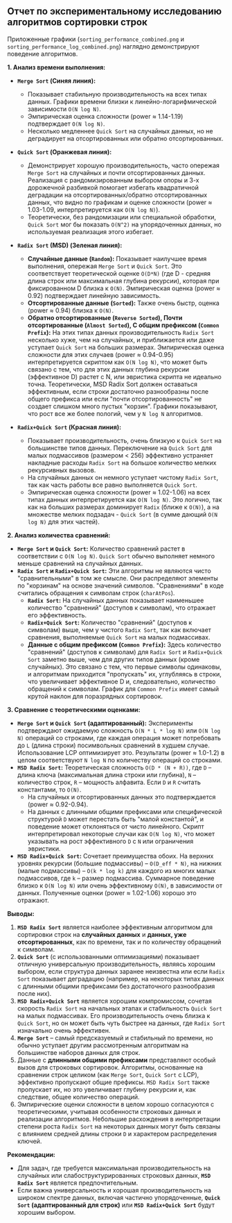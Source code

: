 ## Отчет по экспериментальному исследованию алгоритмов сортировки строк

Приложенные графики (`sorting_performance_combined.png` и `sorting_performance_log_combined.png`) наглядно демонстрируют поведение алгоритмов.

**1. Анализ времени выполнения:**

*   **`Merge Sort` (Синяя линия):**
    *   Показывает стабильную производительность на всех типах данных. Графики времени близки к линейно-логарифмической зависимости `O(N log N)`.
    *   Эмпирическая оценка сложности (power ≈ 1.14-1.19) подтверждает `O(N log N)`.
    *   Несколько медленнее `Quick Sort` на случайных данных, но не деградирует на отсортированных или обратно отсортированных.

*   **`Quick Sort` (Оранжевая линия):**
    *   Демонстрирует хорошую производительность, часто опережая `Merge Sort` на случайных и почти отсортированных данных. Реализация с рандомизированным выбором опоры и 3-х дорожечной разбивкой помогает избегать квадратичной деградации на отсортированных/обратно отсортированных данных, что видно по графикам и оценке сложности (power ≈ 1.03-1.09, интерпретируется как `O(N log N)`).
    *   Теоретически, без рандомизации или специальной обработки, `Quick Sort` мог бы показать `O(N^2)` на упорядоченных данных, но используемая реализация этого избегает.

*   **`Radix Sort` (MSD) (Зеленая линия):**
    *   **Случайные данные (`Random`):** Показывает наилучшее время выполнения, опережая `Merge Sort` и `Quick Sort`. Это соответствует теоретической оценке `O(D*N)` (где D - средняя длина строк или максимальная глубина рекурсии), которая при фиксированном D близка к `O(N)`. Эмпирическая оценка (power ≈ 0.92) подтверждает линейную зависимость.
    *   **Отсортированные данные (`Sorted`):** Также очень быстр, оценка (power ≈ 0.94) близка к `O(N)`.
    *   **Обратно отсортированные (`Reverse Sorted`), Почти отсортированные (`Almost Sorted`), С общим префиксом (`Common Prefix`):** На этих типах данных производительность `Radix Sort` несколько хуже, чем на случайных, и приближается или даже уступает `Quick Sort` на больших размерах. Эмпирическая оценка сложности для этих случаев (power ≈ 0.94-0.95) интерпретируется скриптом как `O(N log N)`, что может быть связано с тем, что для этих данных глубина рекурсии (эффективное D) растет с N, или эвристика скрипта не идеально точна. Теоретически, MSD Radix Sort должен оставаться эффективным, если строки достаточно разнообразны после общего префикса или если "почти отсортированность" не создает слишком много пустых "корзин". Графики показывают, что рост все же более пологий, чем у `N log N` алгоритмов.

*   **`Radix+Quick Sort` (Красная линия):**
    *   Показывает производительность, очень близкую к `Quick Sort` на большинстве типов данных. Переключение на `Quick Sort` для малых подмассивов (размером < 256) эффективно устраняет накладные расходы `Radix Sort` на большое количество мелких рекурсивных вызовов.
    *   На случайных данных он немного уступает чистому `Radix Sort`, так как часть работы все равно выполняется `Quick Sort`.
    *   Эмпирическая оценка сложности (power ≈ 1.02-1.06) на всех типах данных интерпретируется как `O(N log N)`. Это логично, так как на больших размерах доминирует `Radix` (ближе к `O(N)`), а на множестве мелких подзадач - `Quick Sort` (в сумме дающий `O(N log N)` для этих частей).

**2. Анализ количества сравнений:**

*   **`Merge Sort` и `Quick Sort`:** Количество сравнений растет в соответствии с `O(N log N)`. `Quick Sort` обычно выполняет немного меньше сравнений на случайных данных.
*   **`Radix Sort` и `Radix+Quick Sort`:** Эти алгоритмы не являются чисто "сравнительными" в том же смысле. Они распределяют элементы по "корзинам" на основе значений символов. "Сравнениями" в коде считались обращения к символам строк (`charAtPos`).
    *   **`Radix Sort`:** На случайных данных показывает наименьшее количество "сравнений" (доступов к символам), что отражает его эффективность.
    *   **`Radix+Quick Sort`:** Количество "сравнений" (доступов к символам) выше, чем у чистого `Radix Sort`, так как включает сравнения, выполняемые `Quick Sort` на малых подмассивах.
    *   **Данные с общим префиксом (`Common Prefix`):** Здесь количество "сравнений" (доступов к символам) для `Radix Sort` и `Radix+Quick Sort` заметно выше, чем для других типов данных (кроме случайных). Это связано с тем, что первые символы одинаковы, и алгоритмам приходится "пропускать" их, углубляясь в строки, что увеличивает эффективное D и, следовательно, количество обращений к символам. График для `Common Prefix` имеет самый крутой наклон для поразрядных сортировок.

**3. Сравнение с теоретическими оценками:**

*   **`Merge Sort` и `Quick Sort` (адаптированный):** Эксперименты подтверждают ожидаемую сложность `O(N * L * log N)` или `O(N log N)` операций со строками, где каждая операция может потребовать до `L` (длина строки) посимвольных сравнений в худшем случае. Использование LCP оптимизирует это. Результаты (power ≈ 1.0-1.2) в целом соответствуют `N log N` по количеству операций со строками.
*   **`MSD Radix Sort`:** Теоретическая сложность `O(D * (N + R))`, где `D` – длина ключа (максимальная длина строки или глубина), `N` – количество строк, `R` – мощность алфавита. Если `D` и `R` считать константами, то `O(N)`.
    *   На случайных и отсортированных данных это подтверждается (power ≈ 0.92-0.94).
    *   На данных с длинными общими префиксами или специфической структурой `D` может перестать быть "малой константой", и поведение может отклоняться от чисто линейного. Скрипт интерпретировал некоторые случаи как `O(N log N)`, что может указывать на рост эффективного `D` с `N` или ограничения эвристики.
*   **`MSD Radix+Quick Sort`:** Сочетает преимущества обоих. На верхних уровнях рекурсии (большие подмассивы) – `O(D_eff * N)`, на нижних (малые подмассивы) – `O(k * log k)` для каждого из многих малых подмассивов, где `k` – размер подмассива. Суммарное поведение близко к `O(N log N)` или очень эффективному `O(N)`, в зависимости от данных. Полученные оценки (power ≈ 1.02-1.06) хорошо это отражают.

**Выводы:**

1.  **`MSD Radix Sort`** является наиболее эффективным алгоритмом для сортировки строк на **случайных данных** и **данных, уже отсортированных**, как по времени, так и по количеству обращений к символам.
2.  **`Quick Sort`** (с использованными оптимизациями) показывает отличную универсальную производительность, являясь хорошим выбором, если структура данных заранее неизвестна или если `Radix Sort` показывает деградацию (например, на некоторых типах данных с длинными общими префиксами без достаточного разнообразия после них).
3.  **`MSD Radix+Quick Sort`** является хорошим компромиссом, сочетая скорость `Radix Sort` на начальных этапах и стабильность `Quick Sort` на малых подмассивах. Его производительность очень близка к `Quick Sort`, но он может быть чуть быстрее на данных, где `Radix Sort` изначально очень эффективен.
4.  **`Merge Sort`** – самый предсказуемый и стабильный по времени, но обычно уступает другим рассмотренным алгоритмам на большинстве наборов данных для строк.
5.  Данные с **длинными общими префиксами** представляют особый вызов для строковых сортировок. Алгоритмы, основанные на сравнении строк целиком (как `Merge Sort`, `Quick Sort` с LCP), эффективно пропускают общие префиксы. `MSD Radix Sort` также пропускает их, но это увеличивает глубину рекурсии и, как следствие, общее количество операций.
6.  Эмпирические оценки сложности в целом хорошо согласуются с теоретическими, учитывая особенности строковых данных и реализации алгоритмов. Небольшие расхождения в интерпретации степени роста `Radix Sort` на некоторых данных могут быть связаны с влиянием средней длины строки `D` и характером распределения ключей.

**Рекомендации:**

*   Для задач, где требуется максимальная производительность на случайных или слабоструктурированных строковых данных, **`MSD Radix Sort`** является предпочтительным.
*   Если важна универсальность и хорошая производительность на широком спектре данных, включая частично упорядоченные, **`Quick Sort` (адаптированный для строк)** или **`MSD Radix+Quick Sort`** будут хорошим выбором.